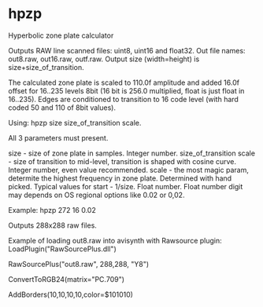 # hpzp
Hyperbolic zone plate calculator

Outputs RAW line scanned files: uint8, uint16 and float32. Out file names: out8.raw, out16.raw, outf.raw.
Output size (width=height) is size+size_of_transition.

The calculated zone plate is scaled to 110.0f amplitude and added 16.0f offset for 16..235 levels 8bit (16 bit is 256.0 multiplied, float is just float in 16..235).
Edges are conditioned to transition to 16 code level (with hard coded 50 and 110 of 8bit values).

Using: 
hpzp size size_of_transition scale. 

All 3 parameters must present.

size - size of zone plate in samples. Integer number.
size_of_transition scale - size of transition to mid-level, transition is shaped with cosine curve. Integer number, even value recommended.
scale - the most magic param, determite the highest frequency in zone plate. Determined with hand picked. Typical values for start - 1/size. Float number.
Float number digit may depends on OS regional options like 0.02 or 0,02.

Example: hpzp 272 16 0.02

Outputs 288x288 raw files.

Example of loading out8.raw into avisynth with Rawsource plugin:
LoadPlugin("RawSourcePlus.dll")

RawSourcePlus("out8.raw", 288,288, "Y8")

ConvertToRGB24(matrix="PC.709")

AddBorders(10,10,10,10,color=$101010)


